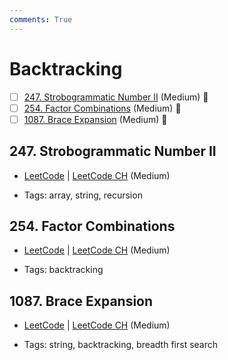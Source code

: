 ```yaml
---
comments: True
---
```


# Backtracking

- [ ] [247. Strobogrammatic Number II](https://leetcode.cn/problems/strobogrammatic-number-ii/) (Medium) 👑
- [ ] [254. Factor Combinations](https://leetcode.cn/problems/factor-combinations/) (Medium) 👑
- [ ] [1087. Brace Expansion](https://leetcode.cn/problems/brace-expansion/) (Medium) 👑

## 247. Strobogrammatic Number II

-   [LeetCode](https://leetcode.com/problems/strobogrammatic-number-ii/) | [LeetCode CH](https://leetcode.cn/problems/strobogrammatic-number-ii/) (Medium)

-   Tags: array, string, recursion

## 254. Factor Combinations

-   [LeetCode](https://leetcode.com/problems/factor-combinations/) | [LeetCode CH](https://leetcode.cn/problems/factor-combinations/) (Medium)

-   Tags: backtracking

## 1087. Brace Expansion

-   [LeetCode](https://leetcode.com/problems/brace-expansion/) | [LeetCode CH](https://leetcode.cn/problems/brace-expansion/) (Medium)

-   Tags: string, backtracking, breadth first search
